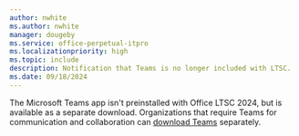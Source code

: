 ```yaml
---
author: nwhite
ms.author: nwhite
manager: dougeby
ms.service: office-perpetual-itpro
ms.localizationpriority: high
ms.topic: include
description: Notification that Teams is no longer included with LTSC.
ms.date: 09/18/2024
---
```

<!--This file is shared by ltsc/2024/deploy.md, ltsc/2024/overview.md. Headings are driven by article context.-->
The Microsoft Teams app isn't preinstalled with Office LTSC 2024, but is available as a separate download. Organizations that require Teams for communication and collaboration can [download Teams](https://www.microsoft.com/microsoft-teams/download-app#download-for-desktop) separately.